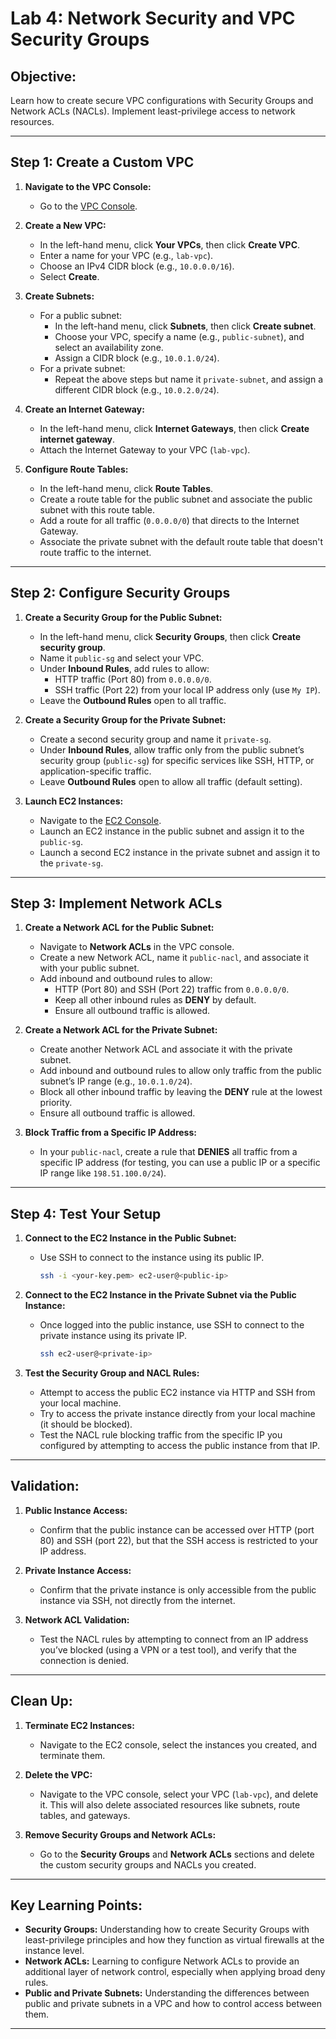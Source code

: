 # Lab 4: Network Security and VPC Security Groups

## Objective:
Learn how to create secure VPC configurations with Security Groups and Network ACLs (NACLs). Implement least-privilege access to network resources.

---

## Step 1: Create a Custom VPC

1. **Navigate to the VPC Console:**
   - Go to the [VPC Console](https://console.aws.amazon.com/vpc).

2. **Create a New VPC:**
   - In the left-hand menu, click **Your VPCs**, then click **Create VPC**.
   - Enter a name for your VPC (e.g., `lab-vpc`).
   - Choose an IPv4 CIDR block (e.g., `10.0.0.0/16`).
   - Select **Create**.

3. **Create Subnets:**
   - For a public subnet:
     - In the left-hand menu, click **Subnets**, then click **Create subnet**.
     - Choose your VPC, specify a name (e.g., `public-subnet`), and select an availability zone.
     - Assign a CIDR block (e.g., `10.0.1.0/24`).
   - For a private subnet:
     - Repeat the above steps but name it `private-subnet`, and assign a different CIDR block (e.g., `10.0.2.0/24`).

4. **Create an Internet Gateway:**
   - In the left-hand menu, click **Internet Gateways**, then click **Create internet gateway**.
   - Attach the Internet Gateway to your VPC (`lab-vpc`).

5. **Configure Route Tables:**
   - In the left-hand menu, click **Route Tables**.
   - Create a route table for the public subnet and associate the public subnet with this route table.
   - Add a route for all traffic (`0.0.0.0/0`) that directs to the Internet Gateway.
   - Associate the private subnet with the default route table that doesn't route traffic to the internet.

---

## Step 2: Configure Security Groups

1. **Create a Security Group for the Public Subnet:**
   - In the left-hand menu, click **Security Groups**, then click **Create security group**.
   - Name it `public-sg` and select your VPC.
   - Under **Inbound Rules**, add rules to allow:
     - HTTP traffic (Port 80) from `0.0.0.0/0`.
     - SSH traffic (Port 22) from your local IP address only (use `My IP`).
   - Leave the **Outbound Rules** open to all traffic.

2. **Create a Security Group for the Private Subnet:**
   - Create a second security group and name it `private-sg`.
   - Under **Inbound Rules**, allow traffic only from the public subnet’s security group (`public-sg`) for specific services like SSH, HTTP, or application-specific traffic.
   - Leave **Outbound Rules** open to allow all traffic (default setting).

3. **Launch EC2 Instances:**
   - Navigate to the [EC2 Console](https://console.aws.amazon.com/ec2).
   - Launch an EC2 instance in the public subnet and assign it to the `public-sg`.
   - Launch a second EC2 instance in the private subnet and assign it to the `private-sg`.

---

## Step 3: Implement Network ACLs

1. **Create a Network ACL for the Public Subnet:**
   - Navigate to **Network ACLs** in the VPC console.
   - Create a new Network ACL, name it `public-nacl`, and associate it with your public subnet.
   - Add inbound and outbound rules to allow:
     - HTTP (Port 80) and SSH (Port 22) traffic from `0.0.0.0/0`.
     - Keep all other inbound rules as **DENY** by default.
     - Ensure all outbound traffic is allowed.

2. **Create a Network ACL for the Private Subnet:**
   - Create another Network ACL and associate it with the private subnet.
   - Add inbound and outbound rules to allow only traffic from the public subnet’s IP range (e.g., `10.0.1.0/24`).
   - Block all other inbound traffic by leaving the **DENY** rule at the lowest priority.
   - Ensure all outbound traffic is allowed.

3. **Block Traffic from a Specific IP Address:**
   - In your `public-nacl`, create a rule that **DENIES** all traffic from a specific IP address (for testing, you can use a public IP or a specific IP range like `198.51.100.0/24`).

---

## Step 4: Test Your Setup

1. **Connect to the EC2 Instance in the Public Subnet:**
   - Use SSH to connect to the instance using its public IP.
     ```bash
     ssh -i <your-key.pem> ec2-user@<public-ip>
     ```

2. **Connect to the EC2 Instance in the Private Subnet via the Public Instance:**
   - Once logged into the public instance, use SSH to connect to the private instance using its private IP.
     ```bash
     ssh ec2-user@<private-ip>
     ```

3. **Test the Security Group and NACL Rules:**
   - Attempt to access the public EC2 instance via HTTP and SSH from your local machine.
   - Try to access the private instance directly from your local machine (it should be blocked).
   - Test the NACL rule blocking traffic from the specific IP you configured by attempting to access the public instance from that IP.

---

## Validation:

1. **Public Instance Access:**
   - Confirm that the public instance can be accessed over HTTP (port 80) and SSH (port 22), but that the SSH access is restricted to your IP address.

2. **Private Instance Access:**
   - Confirm that the private instance is only accessible from the public instance via SSH, not directly from the internet.

3. **Network ACL Validation:**
   - Test the NACL rules by attempting to connect from an IP address you’ve blocked (using a VPN or a test tool), and verify that the connection is denied.

---

## Clean Up:

1. **Terminate EC2 Instances:**
   - Navigate to the EC2 console, select the instances you created, and terminate them.

2. **Delete the VPC:**
   - Navigate to the VPC console, select your VPC (`lab-vpc`), and delete it. This will also delete associated resources like subnets, route tables, and gateways.

3. **Remove Security Groups and Network ACLs:**
   - Go to the **Security Groups** and **Network ACLs** sections and delete the custom security groups and NACLs you created.

---

## Key Learning Points:

- **Security Groups:** Understanding how to create Security Groups with least-privilege principles and how they function as virtual firewalls at the instance level.
- **Network ACLs:** Learning to configure Network ACLs to provide an additional layer of network control, especially when applying broad deny rules.
- **Public and Private Subnets:** Understanding the differences between public and private subnets in a VPC and how to control access between them.

---
